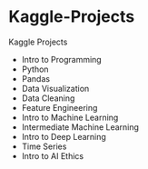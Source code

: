 # Kaggle-Projects
Kaggle Projects

- Intro to Programming
- Python
- Pandas
- Data Visualization
- Data Cleaning
- Feature Engineering
- Intro to Machine Learning
- Intermediate Machine Learning
- Intro to Deep Learning
- Time Series
- Intro to AI Ethics
